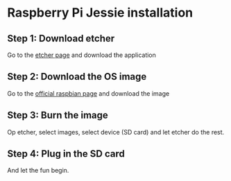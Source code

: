 # Raspberry Pi Jessie installation

## Step 1: Download etcher

Go to the [etcher page](https://etcher.io) and download the application

## Step 2: Download the OS image

Go to the [official raspbian page](https://www.raspberrypi.org/downloads/raspbian/) and download the image

## Step 3: Burn the image

Op etcher, select images, select device (SD card) and let etcher do the rest.

## Step 4: Plug in the SD card

And let the fun begin.
